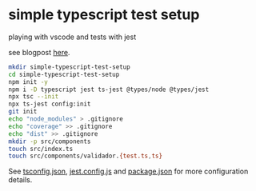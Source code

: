 # simple typescript test setup

playing with vscode and tests with jest

see blogpost [here](https://sombriks.com.br/#/blog/0027-jest-and-typescript-setup.md).

```bash
mkdir simple-typescript-test-setup
cd simple-typescript-test-setup
npm init -y
npm i -D typescript jest ts-jest @types/node @types/jest
npx tsc --init
npx ts-jest config:init
git init
echo "node_modules" > .gitignore
echo "coverage" >> .gitignore
echo "dist" >> .gitignore
mkdir -p src/components
touch src/index.ts
touch src/components/validador.{test.ts,ts}
```

See [tsconfig.json](./tsconfig.json), [jest.config.js](./jest.config.js) and
[package.json](./package.json) for more configuration details.
